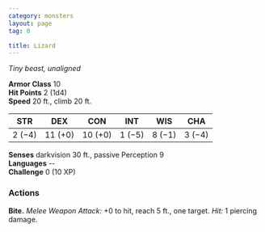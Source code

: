 ```yaml
---
category: monsters
layout: page
tag: 0

title: Lizard 
---
```

_Tiny beast, unaligned_

**Armor Class** 10    
**Hit Points** 2 (1d4)    
**Speed** 20 ft., climb 20 ft.

| STR     | DEX     | CON     | INT     | WIS     | CHA     |
|---------|---------|---------|---------|---------|---------|
| 2 (−4)  | 11 (+0) | 10 (+0) | 1 (−5)  | 8 (−1)  | 3 (−4)  |  

**Senses** darkvision 30 ft., passive Perception 9    
**Languages** --    
**Challenge** 0 (10 XP) 

### Actions    
**Bite.** _Melee Weapon Attack:_ +0 to hit, reach 5 ft., one target. _Hit:_ 1 piercing damage.